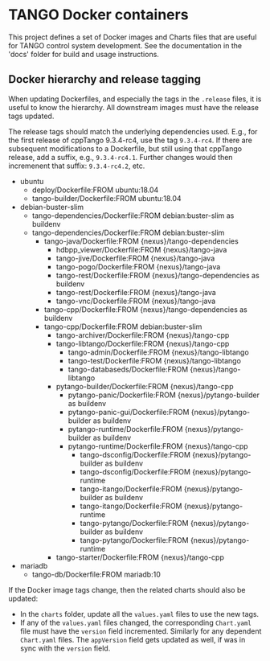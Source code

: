 # TANGO Docker containers

This project defines a set of Docker images and Charts files
that are useful for TANGO control system development.
See the documentation in the 'docs' folder for build and usage
instructions.


## Docker hierarchy and release tagging

When updating Dockerfiles, and especially the tags in the `.release` files,
it is useful to know the hierarchy.  All downstream images must have the release
tags updated.

The release tags should match the underlying dependencies used.  E.g., for the
first release of cppTango 9.3.4-rc4, use the tag `9.3.4-rc4`.  If there are
subsequent modifications to a Dockerfile, but still using that cppTango release,
add a suffix, e.g., `9.3.4-rc4.1`.  Further changes would then incremenent that
suffix: `9.3.4-rc4.2`, etc.

- ubuntu
  - deploy/Dockerfile:FROM ubuntu:18.04
  - tango-builder/Dockerfile:FROM ubuntu:18.04
- debian-buster-slim
  - tango-dependencies/Dockerfile:FROM debian:buster-slim as buildenv
  - tango-dependencies/Dockerfile:FROM debian:buster-slim
    - tango-java/Dockerfile:FROM {nexus}/tango-dependencies
        - hdbpp_viewer/Dockerfile:FROM {nexus}/tango-java
        - tango-jive/Dockerfile:FROM {nexus}/tango-java
        - tango-pogo/Dockerfile:FROM {nexus}/tango-java
        - tango-rest/Dockerfile:FROM {nexus}/tango-dependencies as buildenv
        - tango-rest/Dockerfile:FROM {nexus}/tango-java
        - tango-vnc/Dockerfile:FROM {nexus}/tango-java
    - tango-cpp/Dockerfile:FROM {nexus}/tango-dependencies as buildenv
    - tango-cpp/Dockerfile:FROM debian:buster-slim
      - tango-archiver/Dockerfile:FROM {nexus}/tango-cpp
      - tango-libtango/Dockerfile:FROM {nexus}/tango-cpp
        - tango-admin/Dockerfile:FROM {nexus}/tango-libtango
        - tango-test/Dockerfile:FROM {nexus}/tango-libtango
        - tango-databaseds/Dockerfile:FROM {nexus}/tango-libtango
      - pytango-builder/Dockerfile:FROM {nexus}/tango-cpp
        - pytango-panic/Dockerfile:FROM {nexus}/pytango-builder as buildenv
        - pytango-panic-gui/Dockerfile:FROM {nexus}/pytango-builder as buildenv
        - pytango-runtime/Dockerfile:FROM {nexus}/pytango-builder as buildenv
        - pytango-runtime/Dockerfile:FROM {nexus}/tango-cpp
          - tango-dsconfig/Dockerfile:FROM {nexus}/pytango-builder as buildenv
          - tango-dsconfig/Dockerfile:FROM {nexus}/pytango-runtime
          - tango-itango/Dockerfile:FROM {nexus}/pytango-builder as buildenv
          - tango-itango/Dockerfile:FROM {nexus}/pytango-runtime
          - tango-pytango/Dockerfile:FROM {nexus}/pytango-builder as buildenv
          - tango-pytango/Dockerfile:FROM {nexus}/pytango-runtime
      - tango-starter/Dockerfile:FROM {nexus}/tango-cpp
- mariadb
  - tango-db/Dockerfile:FROM mariadb:10

If the Docker image tags change, then the related charts should also be updated:
- In the `charts` folder, update all the `values.yaml` files to use the new tags.
- If any of the `values.yaml` files changed, the corresponding `Chart.yaml` file
  must have the `version` field incremented.  Similarly for any dependent `Chart.yaml`
  files.  The `appVersion` field gets updated as well, if was in sync with the
  `version` field.
